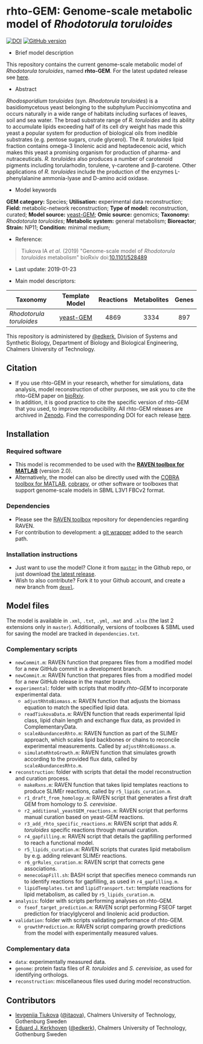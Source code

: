 # rhto-GEM: Genome-scale metabolic model of _Rhodotorula toruloides_

[![DOI](https://zenodo.org/badge/133515828.svg)](https://zenodo.org/badge/latestdoi/133515828) [![GitHub version](https://badge.fury.io/gh/sysbiochalmers%2Frhto-gem.svg)](https://badge.fury.io/gh/sysbiochalmers%2Frhto-gem) 

- Brief model description

This repository contains the current genome-scale metabolic model of _Rhodotorula toruloides_, named **rhto-GEM**. For the latest updated release see [here](https://github.com/SysBioChalmers/rhto-GEM/releases).

- Abstract

_Rhodosporidium toruloides_ (syn. _Rhodotorula toruloides_) is a basidiomycetous yeast belonging to the subphylum Pucciniomycotina and occurs naturally in a wide range of habitats including surfaces of leaves, soil and sea water. The broad substrate range of _R. toruloides_ and its ability to accumulate lipids exceeding half of its cell dry weight has made this yeast a popular system for production of biological oils from inedible substrates (e.g. pentose sugars, crude glycerol). The _R. toruloides_ lipid fraction contains omega-3 linolenic acid and heptadecenoic acid, which makes this yeast a promising organism for production of pharma- and nutraceuticals. _R. toruloides_ also produces a number of carotenoid pigments including torularhodin, torulene, γ-carotene and β-carotene. Other applications of _R. toruloides_ include the production of the enzymes L-phenylalanine ammonia-lyase and D-amino acid oxidase.

- Model keywords

**GEM category:** Species; **Utilisation:** experimental data reconstruction; **Field:** metabolic-network reconstruction; **Type of model:** reconstruction, curated; **Model source:** [yeast-GEM](https://github.com/SysBioChalmers/yeast-GEM); **Omic source:** genomics; **Taxonomy:** _Rhodotorula toruloides_; **Metabolic system:** general metabolism; **Bioreactor**; **Strain:** NP11; **Condition:** minimal medium;

- Reference:  
> Tiukova IA _et al_. (2019) "Genome-scale model of _Rhodotorula toruloides_ metabolism" bioRxiv doi:[10.1101/528489](https://doi.org/10.1101/528489)

- Last update: 2019-01-23

- Main model descriptors:

| Taxonomy | Template Model | Reactions | Metabolites | Genes |
| ------------- |:-------------:|:-------------:|:-------------:|:-----:|
| _Rhodotorula toruloides_|	[yeast-GEM](https://github.com/SysBioChalmers/yeast-GEM) | 4869 | 3334 | 897 |


This repository is administered by [@edkerk](https://github.com/edkerk/), Division of Systems and Synthetic Biology, Department of Biology and Biological Engineering, Chalmers University of Technology.

## Citation

* If you use rhto-GEM in your research, whether for simulations, data analysis, model reconstruction of other purposes, we ask you to cite the rhto-GEM paper on [bioRxiv](https://doi.org/10.1101/528489).
* In addition, it is good practice to cite the specific version of rhto-GEM that you used, to improve reproducibility. All rhto-GEM releases are archived in [Zenodo](https://zenodo.org/badge/latestdoi/133515828). Find the corresponding DOI for each release [here](https://zenodo.org/search?page=1&size=20&q=conceptrecid:%2547988&sort=-publication_date&all_versions=True).

## Installation

### Required software

  * This model is recommended to be used with the [**RAVEN toolbox for MATLAB**](https://github.com/SysBioChalmers/RAVEN) (version 2.0).
  * Alternatively, the model can also be directly used with the [COBRA toolbox for MATLAB](https://github.com/opencobra/cobratoolbox), [cobrapy](https://github.com/opencobra/cobrapy), or other software or toolboxes that support genome-scale models in SBML L3V1 FBCv2 format.

### Dependencies
* Please see the [RAVEN toolbox](https://github.com/SysBioChalmers/RAVEN) repository for dependencies regarding RAVEN.
* For contribution to development: a [git wrapper](https://github.com/manur/MATLAB-git) added to the search path.

### Installation instructions
* Just want to use the model? Clone it from [`master`](https://github.com/SysBioChalmers/rhto-GEM) in the Github repo, or just download [the latest release](https://github.com/SysBioChalmers/rhto-GEM/releases).
* Wish to also contribute? Fork it to your Github account, and create a new branch from [`devel`](https://github.com/SysBioChalmers/rhto-GEM/tree/devel).

## Model files

The model is available in `.xml`, `.txt`, `.yml`, `.mat` and `.xlsx` (the last 2 extensions only in `master`). Additionally, versions of toolboxes & SBML used for saving the model are tracked in `dependencies.txt`.

### Complementary scripts

* `newCommit.m`: RAVEN function that prepares files from a modified model for a new GitHub commit in a development branch.
* `newCommit.m`: RAVEN function that prepares files from a modified model for a new GitHub release in the master branch.
* `experimental`: folder with scripts that modify _rhto-GEM_ to incorporate experimental data.
  * `adjustRhtoBiomass.m`: RAVEN function that adjusts the biomass equation to match the specified lipid data.
  * `readTiukovaData.m`: RAVEN function that reads experimental lipid class, lipid chain length and exchange flux data, as provided in ComplementaryData.
  * `scaleAbundancesRhto.m`: RAVEN function as part of the SLIMEr approach, which scales lipid backbones or chains to reconcile experimental measurements. Called by `adjustRhtoBiomass.m`.
  * `simulateRhtoGrowth.m`: RAVEN function that simulates growth according to the provided flux data, called by `scaleAbundancesRhto.m`.
* `reconstruction`: folder with scripts that detail the model reconstruction and curation process.
  * `makeRxns.m`: RAVEN function that takes lipid templates reactions to produce SLIMEr reactions, called by `r5_lipids_curation.m`.
  * `r1_draft_from_homology.m`: RAVEN script that generates a first draft GEM from homology to _S. cerevisiae_.
  * `r2_additional_yeastGEM_reactions.m`: RAVEN script that performs manual curation based on yeast-GEM reactions.
  * `r3_add_rhto_specific_reactions.m`: RAVEN script that adds _R. toruloides_ specific reactions through manual curation.
  * `r4_gapfilling.m`: RAVEN script that details the gapfilling performed to reach a functional model.
  * `r5_lipids_curation.m`: RAVEN scripts that curates lipid metabolism by e.g. adding relevant SLIMEr reactions.
  * `r6_grRules_curation.m`: RAVEN script that corrects gene associations.
  * `menecoGapFill.sh`: BASH script that specifies meneco commands run to identify reactions for gapfilling, as used in `r4_gapfilling.m`.
  * `lipidTemplates.txt` and `lipidTransport.txt`: template reactions for lipid metabolism, as called by `r5_lipids_curation.m`.
* `analysis`: folder with scripts performing analyses on rhto-GEM.
  * `fseof_target_prediction.m`: RAVEN script performing FSEOF target prediction for triacylglycerol and linolenic acid production.
* `validation`: folder with scripts validating performance of rhto-GEM.
  * `growthPrediction.m`: RAVEN script comparing growth predictions from the model with experimentally measured values.

### Complementary data

* `data`: experimentally measured data.
* `genome`: protein fasta files of _R. toruloides_ and _S. cerevisiae_, as used for identifying orthologs.
* `reconstruction`: miscellaneous files used during model reconstruction. 


## Contributors
* [Ievgeniia Tiukova](https://www.chalmers.se/en/staff/Pages/tiukova.aspx) ([@itaova](https://github.com/itaova)), Chalmers University of Technology, Gothenburg Sweden
* [Eduard J. Kerkhoven](https://www.chalmers.se/en/staff/Pages/Eduard-Kerkhoven.aspx) ([@edkerk](https://github.com/edkerk)), Chalmers University of Technology, Gothenburg Sweden
